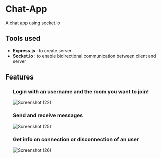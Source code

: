 # Chat-App
A chat app using socket.io

<h2>Tools used</h2>
<ul>
<li><b>Express.js</b> : to create server</li>
<li><b>Socket.io</b> : to enable bidirectional communication between client and server</li>
</ul>

<h2> Features </h2>
<ul style="list-style:none;">
<li ><h3>Login with an username and the room you want to join!</h3></li>


![Screenshot (22)](https://user-images.githubusercontent.com/96348217/192292089-342a668e-90b2-4de9-a62c-188b48428446.png)



<li><h3>Send and receive messages</h3></li>

![Screenshot (25)](https://user-images.githubusercontent.com/96348217/192293849-cbcd5f13-9488-40d7-bfe8-5633cd800b92.png)

<li><h3> Get info on connection or disconnection of an user </h3></li>


![Screenshot (26)](https://user-images.githubusercontent.com/96348217/192294628-064a970b-d441-402f-8075-1cc7c7d842f4.png)

</ul>


